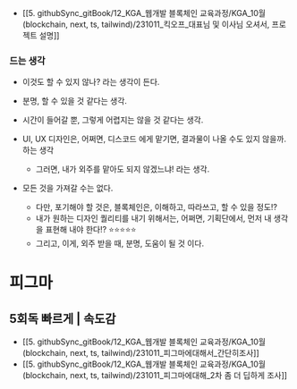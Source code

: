 

- [[5. githubSync_gitBook/12_KGA_웹개발 블록체인 교육과정/KGA_10월(blockchain, next, ts, tailwind)/231011_킥오프_대표님 및 이사님 오셔서, 프로젝트 설명]]

### 드는 생각
- 이것도 할 수 있지 않나? 라는 생각이 든다. 
- 분명, 할 수 있을 것 같다는 생각. 
- 시간이 들어갈 뿐, 그렇게 어렵지는 않을 것 같다는 생각. 
- UI, UX 디자인은, 어쩌면, 디스코드 에게 맡기면, 결과물이 나올 수도 있지 않을까. 하는 생각 
	- 그러면, 내가 외주를 맡아도 되지 않겠느냐! 라는 생각. 

- 모든 것을 가져갈 수는 없다. 
	- 다만, 포기해야 할 것은, 블록체인은, 이해하고, 따라쓰고, 할 수 있을 정도!? 
	- 내가 원하는 디자인 퀄리티를 내기 위해서는, 어쩌면, 기획단에서, 먼저 내 생각을 표현해 내야 한다!? ⭐⭐⭐⭐⭐ 
	- 그리고, 이게, 외주 받을 때, 분명, 도움이 될 것 이다. 




# 피그마 

## 5회독 빠르게 | 속도감 
- [[5. githubSync_gitBook/12_KGA_웹개발 블록체인 교육과정/KGA_10월(blockchain, next, ts, tailwind)/231011_피그마에대해서_간단히조사]]
- [[5. githubSync_gitBook/12_KGA_웹개발 블록체인 교육과정/KGA_10월(blockchain, next, ts, tailwind)/231011_피그마에대해_2차 좀 더 딥하게 조사]]